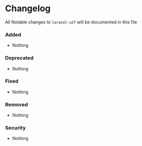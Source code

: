 # Changelog

All Notable changes to `laravel-u2f` will be documented in this file


### Added
- Nothing

### Deprecated
- Nothing

### Fixed
- Nothing

### Removed
- Nothing

### Security
- Nothing
